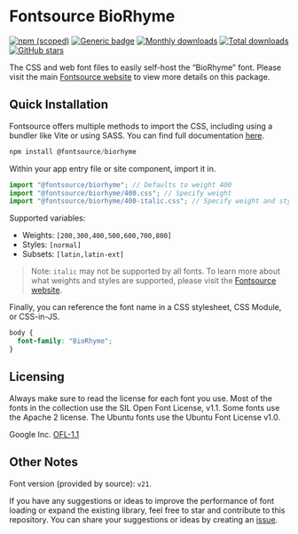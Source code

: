 # Fontsource BioRhyme

[![npm (scoped)](https://img.shields.io/npm/v/@fontsource/biorhyme?color=brightgreen)](https://www.npmjs.com/package/@fontsource/biorhyme) [![Generic badge](https://img.shields.io/badge/fontsource-passing-brightgreen)](https://github.com/fontsource/fontsource) [![Monthly downloads](https://badgen.net/npm/dm/@fontsource/biorhyme)](https://github.com/fontsource/fontsource) [![Total downloads](https://badgen.net/npm/dt/@fontsource/biorhyme)](https://github.com/fontsource/fontsource) [![GitHub stars](https://img.shields.io/github/stars/fontsource/fontsource.svg?style=social&label=Star)](https://github.com/fontsource/fontsource/stargazers)

The CSS and web font files to easily self-host the “BioRhyme” font. Please visit the main [Fontsource website](https://fontsource.org/fonts/biorhyme) to view more details on this package.

## Quick Installation

Fontsource offers multiple methods to import the CSS, including using a bundler like Vite or using SASS. You can find full documentation [here](https://fontsource.org/docs/getting-started/introduction).

```javascript
npm install @fontsource/biorhyme
```

Within your app entry file or site component, import it in.

```javascript
import "@fontsource/biorhyme"; // Defaults to weight 400
import "@fontsource/biorhyme/400.css"; // Specify weight
import "@fontsource/biorhyme/400-italic.css"; // Specify weight and style
```

Supported variables:
- Weights: `[200,300,400,500,600,700,800]`
- Styles: `[normal]`
- Subsets: `[latin,latin-ext]`

> Note: `italic` may not be supported by all fonts. To learn more about what weights and styles are supported, please visit the [Fontsource website](https://fontsource.org/fonts/biorhyme).

Finally, you can reference the font name in a CSS stylesheet, CSS Module, or CSS-in-JS.

```css
body {
  font-family: "BioRhyme";
}
```

## Licensing
Always make sure to read the license for each font you use. Most of the fonts in the collection use the SIL Open Font License, v1.1. Some fonts use the Apache 2 license. The Ubuntu fonts use the Ubuntu Font License v1.0.

Google Inc.
[OFL-1.1](http://scripts.sil.org/OFL)

## Other Notes
Font version (provided by source): `v21`.

If you have any suggestions or ideas to improve the performance of font loading or expand the existing library, feel free to star and contribute to this repository. You can share your suggestions or ideas by creating an [issue](https://github.com/fontsource/fontsource/issues).